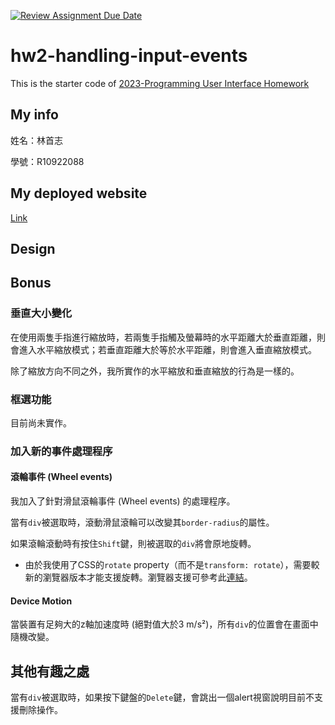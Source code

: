 [![Review Assignment Due Date](https://classroom.github.com/assets/deadline-readme-button-8d59dc4de5201274e310e4c54b9627a8934c3b88527886e3b421487c677d23eb.svg)](https://classroom.github.com/a/vtMjwcap)
# hw2-handling-input-events
This is the starter code of [2023-Programming User Interface Homework](https://hackmd.io/@akairisu/HkUibgmx3)

## My info

姓名：林首志

學號：R10922088

## My deployed website

[Link](https://musical-jelly-8d30f4.netlify.app/)

## Design

## Bonus

### 垂直大小變化

在使用兩隻手指進行縮放時，若兩隻手指觸及螢幕時的水平距離大於垂直距離，則會進入水平縮放模式；若垂直距離大於等於水平距離，則會進入垂直縮放模式。

除了縮放方向不同之外，我所實作的水平縮放和垂直縮放的行為是一樣的。

### 框選功能

目前尚未實作。

### 加入新的事件處理程序

#### 滾輪事件 (Wheel events)

我加入了針對滑鼠滾輪事件 (Wheel events) 的處理程序。

當有`div`被選取時，滾動滑鼠滾輪可以改變其`border-radius`的屬性。

如果滾輪滾動時有按住`Shift`鍵，則被選取的`div`將會原地旋轉。
- 由於我使用了CSS的`rotate` property（而不是`transform: rotate`），需要較新的瀏覽器版本才能支援旋轉。瀏覽器支援可參考此[連結](https://developer.mozilla.org/en-US/docs/Web/CSS/rotate#browser_compatibility)。

#### Device Motion

當裝置有足夠大的z軸加速度時 (絕對值大於3 m/s²)，所有`div`的位置會在畫面中隨機改變。

## 其他有趣之處

當有`div`被選取時，如果按下鍵盤的`Delete`鍵，會跳出一個alert視窗說明目前不支援刪除操作。
